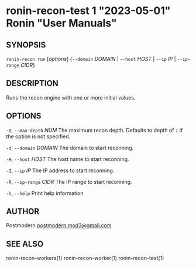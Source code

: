 # ronin-recon-test 1 "2023-05-01" Ronin "User Manuals"

## SYNOPSIS

`ronin-recon run` [*options*] {`--domain` *DOMAIN* \| `--host` *HOST* \| `--ip` *IP* \| `--ip-range` *CIDR*}

## DESCRIPTION

Runs the recon engine with one or more initial values.

## OPTIONS

`-D`, `--max-depth` *NUM*
  The maximum recon depth. Defaults to depth of `1` if the option is not
  specified.

`-d`, `--domain` *DOMAIN*
  The domain to start reconning.

`-H`, `--host` *HOST*
  The host name to start reconning.

`-I`, `--ip` *IP*
  The IP address to start reconning.

`-R`, `--ip-range` *CIDR*
  The IP range to start reconning.

`-h`, `--help`
  Print help information

## AUTHOR

Postmodern <postmodern.mod3@gmail.com>

## SEE ALSO

ronin-recon-workers(1) ronin-recon-worker(1) ronin-recon-test(1)
